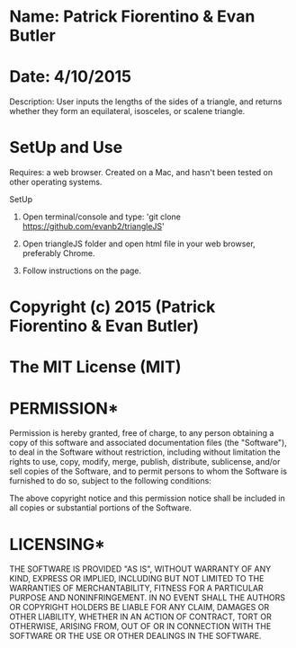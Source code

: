 # Name: Patrick Fiorentino & Evan Butler
# Date: 4/10/2015

Description:
User inputs the lengths of the sides of a triangle, and returns whether they form an equilateral, isosceles, or scalene triangle.

# SetUp and Use
Requires: a web browser.
Created on a Mac, and hasn't been tested on other operating systems.

SetUp

1. Open terminal/console and type: 'git clone https://github.com/evanb2/triangleJS'

2. Open triangleJS folder and open html file in your web browser, preferably Chrome.

3. Follow instructions on the page.

# Copyright (c) 2015 (Patrick Fiorentino & Evan Butler)

# The MIT License (MIT)

# PERMISSION*
Permission is hereby granted, free of charge, to any person obtaining a copy of
this software and associated documentation files (the "Software"), to deal in
the Software without restriction, including without limitation the rights to
use, copy, modify, merge, publish, distribute, sublicense, and/or sell copies
of the Software, and to permit persons to whom the Software is furnished to
do so, subject to the following conditions:

The above copyright notice and this permission notice shall be included in all
 copies or substantial portions of the Software.

# LICENSING*
THE SOFTWARE IS PROVIDED "AS IS", WITHOUT WARRANTY OF ANY KIND, EXPRESS OR
 IMPLIED, INCLUDING BUT NOT LIMITED TO THE WARRANTIES OF MERCHANTABILITY,
FITNESS FOR A PARTICULAR PURPOSE AND NONINFRINGEMENT. IN NO EVENT SHALL THE
AUTHORS OR COPYRIGHT HOLDERS BE LIABLE FOR ANY CLAIM, DAMAGES OR OTHER
LIABILITY, WHETHER IN AN ACTION OF CONTRACT, TORT OR OTHERWISE, ARISING
FROM, OUT OF OR IN CONNECTION WITH THE SOFTWARE OR THE USE OR OTHER
DEALINGS IN THE SOFTWARE.
